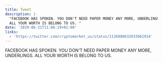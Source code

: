 ```yaml
---
title: Tweet
description: |-
  "FACEBOOK HAS SPOKEN. YOU DON'T NEED PAPER MONEY ANY MORE, UNDERLINGS. 
  ALL YOUR WORTH IS BELONG TO US. "
date: '2019-06-21T11:06:19+01:00'
links:
  - 'https://twitter.com/cryptomarket_us/status/1136980632033062914'
---
```

FACEBOOK HAS SPOKEN. YOU DON'T NEED PAPER MONEY ANY MORE, UNDERLINGS. 
ALL YOUR WORTH IS BELONG TO US. 
